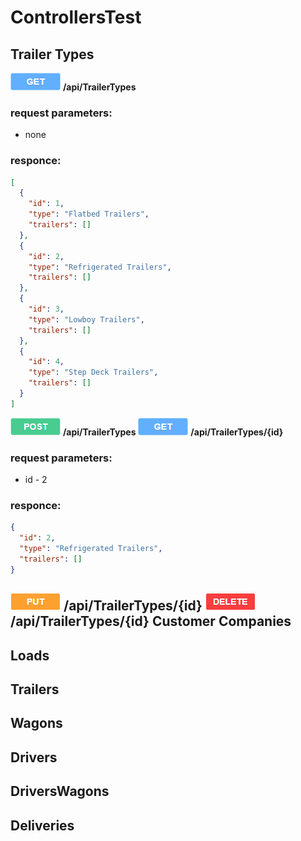 # ControllersTest

Trailer Types
------
![GET:](https://github.com/ViktoriiaKharchenko/TransportCompanyDatabase/blob/master/images/GET.png "GET request")   __/api/TrailerTypes__ 
### request parameters:
  - none
### responce:
```json
[
  {
    "id": 1,
    "type": "Flatbed Trailers",
    "trailers": []
  },
  {
    "id": 2,
    "type": "Refrigerated Trailers",
    "trailers": []
  },
  {
    "id": 3,
    "type": "Lowboy Trailers",
    "trailers": []
  },
  {
    "id": 4,
    "type": "Step Deck Trailers",
    "trailers": []
  }
]
```
![POST:](https://github.com/ViktoriiaKharchenko/TransportCompanyDatabase/blob/master/images/POST.png "POST request") __/api/TrailerTypes__ 
![GET:](https://github.com/ViktoriiaKharchenko/TransportCompanyDatabase/blob/master/images/GET.png  "GET request") __/api/TrailerTypes/{id}__ 
### request parameters:
  - id - 2
### responce:
```json
{
  "id": 2,
  "type": "Refrigerated Trailers",
  "trailers": []
}
```
![PUT:](https://github.com/ViktoriiaKharchenko/TransportCompanyDatabase/blob/master/images/PUT.png "PUT request") __/api/TrailerTypes/{id}__ 
![DELETE:](https://github.com/ViktoriiaKharchenko/TransportCompanyDatabase/blob/master/images/DELETE.png  "DELETE request") __/api/TrailerTypes/{id}__ 
Customer Companies
------

Loads
------

Trailers
------

Wagons
------

Drivers
------

DriversWagons
------

Deliveries
------
